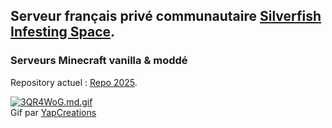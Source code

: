 ## Serveur français privé communautaire [Silverfish Infesting Space](https://silverfish.infesting.space/).

### Serveurs Minecraft vanilla & moddé


Repository actuel : [Repo 2025](https://github.com/Nekall/Silverfish-Space).


[![3QR4WoG.md.gif](https://iili.io/3QR4WoG.md.gif)](https://freeimage.host/i/3QR4WoG)   
Gif par [YapCreations](https://linktr.ee/yapcreations)
